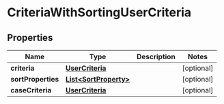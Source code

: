 # CriteriaWithSortingUserCriteria

## Properties
Name | Type | Description | Notes
------------ | ------------- | ------------- | -------------
**criteria** | [**UserCriteria**](UserCriteria.md) |  |  [optional]
**sortProperties** | [**List&lt;SortProperty&gt;**](SortProperty.md) |  |  [optional]
**caseCriteria** | [**UserCriteria**](UserCriteria.md) |  |  [optional]
